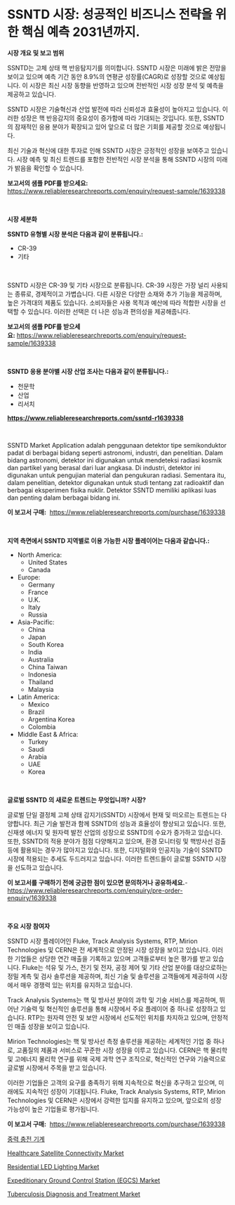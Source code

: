 <p><h1>SSNTD 시장: 성공적인 비즈니스 전략을 위한 핵심 예측 2031년까지.</h1></p><p><strong>시장 개요 및 보고 범위</strong></p>
<p><p>SSNTD는 고체 상태 핵 반응탐지기를 의미합니다. SSNTD 시장은 미래에 밝은 전망을 보이고 있으며 예측 기간 동안 8.9%의 연평균 성장률(CAGR)로 성장할 것으로 예상됩니다. 이 시장은 최신 시장 동향을 반영하고 있으며 전반적인 시장 성장 분석 및 예측을 제공하고 있습니다.</p><p>SSNTD 시장은 기술혁신과 산업 발전에 따라 신뢰성과 효율성이 높아지고 있습니다. 이러한 성장은 핵 반응감지의 중요성이 증가함에 따라 기대되는 것입니다. 또한, SSNTD의 잠재적인 응용 분야가 확장되고 있어 앞으로 더 많은 기회를 제공할 것으로 예상됩니다.</p><p>최신 기술과 혁신에 대한 투자로 인해 SSNTD 시장은 긍정적인 성장을 보여주고 있습니다. 시장 예측 및 최신 트렌드를 포함한 전반적인 시장 분석을 통해 SSNTD 시장의 미래가 밝음을 확인할 수 있습니다.</p></p>
<p><strong>보고서의 샘플 PDF를 받으세요:</strong> <a href="https://www.reliableresearchreports.com/enquiry/request-sample/1639338">https://www.reliableresearchreports.com/enquiry/request-sample/1639338</a></p>
<p>&nbsp;</p>
<p><strong>시장 세분화</strong></p>
<p><strong>SSNTD 유형별 시장 분석은 다음과 같이 분류됩니다.:</strong></p>
<p><ul><li>CR-39</li><li>기타</li></ul></p>
<p>&nbsp;</p>
<p><p>SSNTD 시장은 CR-39 및 기타 시장으로 분류됩니다. CR-39 시장은 가장 널리 사용되는 종류로, 경제적이고 가볍습니다. 다른 시장은 다양한 소재와 추가 기능을 제공하며, 높은 가격대의 제품도 있습니다. 소비자들은 사용 목적과 예산에 따라 적합한 시장을 선택할 수 있습니다. 이러한 선택은 더 나은 성능과 편의성을 제공해줍니다.</p></p>
<p><strong>보고서의 샘플 PDF를 받으세요:</strong>&nbsp;<a href="https://www.reliableresearchreports.com/enquiry/request-sample/1639338">https://www.reliableresearchreports.com/enquiry/request-sample/1639338</a></p>
<p>&nbsp;</p>
<p><strong> SSNTD 응용 분야별 시장 산업 조사는 다음과 같이 분류됩니다.:</strong></p>
<p><ul><li>천문학</li><li>산업</li><li>리서치</li></ul></p>
<p><strong><a href="https://www.reliableresearchreports.com/ssntd-r1639338">https://www.reliableresearchreports.com/ssntd-r1639338</a></strong></p>
<p>&nbsp;</p>
<p><p>SSNTD Market Application adalah penggunaan detektor tipe semikonduktor padat di berbagai bidang seperti astronomi, industri, dan penelitian. Dalam bidang astronomi, detektor ini digunakan untuk mendeteksi radiasi kosmik dan partikel yang berasal dari luar angkasa. Di industri, detektor ini digunakan untuk pengujian material dan pengukuran radiasi. Sementara itu, dalam penelitian, detektor digunakan untuk studi tentang zat radioaktif dan berbagai eksperimen fisika nuklir. Detektor SSNTD memiliki aplikasi luas dan penting dalam berbagai bidang ini.</p></p>
<p><strong>이 보고서 구매:</strong>&nbsp; <a href="https://www.reliableresearchreports.com/purchase/1639338">https://www.reliableresearchreports.com/purchase/1639338</a></p>
<p>&nbsp;</p>
<p><strong>지역 측면에서 SSNTD 지역별로 이용 가능한 시장 플레이어는 다음과 같습니다.:</strong></p>
<p><ul>
    <li>
        North America:
        <ul>
            <li>United States</li>
            <li>Canada</li>
        </ul>
    </li>
    <li>
        Europe:
        <ul>
            <li>Germany</li>
            <li>France</li>
            <li>U.K.</li>
            <li>Italy</li>
            <li>Russia</li>
        </ul>
    </li>
    <li>
        Asia-Pacific:
        <ul>
            <li>China</li>
            <li>Japan</li>
            <li>South Korea</li>
            <li>India</li>
            <li>Australia</li>
            <li>China Taiwan</li>
            <li>Indonesia</li>
            <li>Thailand</li>
            <li>Malaysia</li>
        </ul>
    </li>
    <li>
        Latin America:
        <ul>
            <li>Mexico</li>
            <li>Brazil</li>
            <li>Argentina Korea</li>
            <li>Colombia</li>
        </ul>
    </li>
    <li>
        Middle East & Africa:
        <ul>
            <li>Turkey</li>
            <li>Saudi</li>
            <li>Arabia</li>
            <li>UAE</li>
            <li>Korea</li>
        </ul>
    </li>
    </ul></p>
<p>&nbsp;</p>
<p><strong>글로벌 SSNTD 의 새로운 트렌드는 무엇입니까? 시장?</strong></p>
<p><p>글로벌 단일 결정체 고체 상태 감지기(SSNTD) 시장에서 현재 및 떠오르는 트렌드는 다양합니다. 최근 기술 발전과 함께 SSNTD의 성능과 효율성이 향상되고 있습니다. 또한, 신재생 에너지 및 원자력 발전 산업의 성장으로 SSNTD의 수요가 증가하고 있습니다. 또한, SSNTD의 적용 분야가 점점 다양해지고 있으며, 환경 모니터링 및 핵방사선 검출 등에 활용되는 경우가 많아지고 있습니다. 또한, 디지털화와 인공지능 기술이 SSNTD 시장에 적용되는 추세도 두드러지고 있습니다. 이러한 트렌드들이 글로벌 SSNTD 시장을 선도하고 있습니다.</p></p>
<p><strong>이 보고서를 구매하기 전에 궁금한 점이 있으면 문의하거나 공유하세요.</strong>- <a href="https://www.reliableresearchreports.com/enquiry/pre-order-enquiry/1639338">https://www.reliableresearchreports.com/enquiry/pre-order-enquiry/1639338</a></p>
<p>&nbsp;</p>
<p><strong>주요 시장 참여자</strong></p>
<p><p>SSNTD 시장 플레이어인 Fluke, Track Analysis Systems, RTP, Mirion Technologies 및 CERN은 전 세계적으로 안정된 시장 성장을 보이고 있습니다. 이러한 기업들은 상당한 연간 매출을 기록하고 있으며 고객들로부터 높은 평가를 받고 있습니다. Fluke는 석유 및 가스, 전기 및 전자, 공정 제어 및 기타 산업 분야를 대상으로하는 정밀 계측 및 검사 솔루션을 제공하며, 최신 기술 및 솔루션을 고객들에게 제공하여 시장에서 매우 경쟁력 있는 위치를 유지하고 있습니다.</p><p>Track Analysis Systems는 핵 및 방사선 분야의 과학 및 기술 서비스를 제공하며, 뛰어난 기술력 및 혁신적인 솔루션을 통해 시장에서 주요 플레이어 중 하나로 성장하고 있습니다. RTP는 원자력 안전 및 보안 시장에서 선도적인 위치를 차지하고 있으며, 안정적인 매출 성장을 보이고 있습니다.</p><p>Mirion Technologies는 핵 및 방사선 측정 솔루션을 제공하는 세계적인 기업 중 하나로, 고품질의 제품과 서비스로 꾸준한 시장 성장을 이루고 있습니다. CERN은 핵 물리학 및 고에너지 물리학 연구를 위해 국제 과학 연구 조직으로, 혁신적인 연구와 기술력으로 글로벌 시장에서 주목을 받고 있습니다.</p><p>이러한 기업들은 고객의 요구를 충족하기 위해 지속적으로 혁신을 추구하고 있으며, 미래에도 지속적인 성장이 기대됩니다. Fluke, Track Analysis Systems, RTP, Mirion Technologies 및 CERN은 시장에서 강력한 입지를 유지하고 있으며, 앞으로의 성장 가능성이 높은 기업들로 평가됩니다.</p></p>
<p><strong>이 보고서 구매:</strong>&nbsp;&nbsp;<a href="https://www.reliableresearchreports.com/purchase/1639338">https://www.reliableresearchreports.com/purchase/1639338</a></p>
<p><p><a href="https://github.com/rcabello548/Market-Research-Report-List-1/blob/main/729077163866.md">중력 충전 기계</a></p><p><a href="https://www.linkedin.com/pulse/decoding-healthcare-satellite-connectivity-market-metrics-share-6thxc">Healthcare Satellite Connectivity Market</a></p><p><a href="https://issuu.com/reportprime-2/docs/residential-led-lighting-market-size-2030.pptx">Residential LED Lighting Market</a></p><p><a href="https://github.com/arionmp/Market-Research-Report-List-3/blob/main/expeditionary-ground-control-station-egcs-market.md">Expeditionary Ground Control Station (EGCS) Market</a></p><p><a href="https://www.linkedin.com/pulse/tuberculosis-diagnosis-treatment-market-trends-analysis-forecasted-qvirf">Tuberculosis Diagnosis and Treatment Market</a></p></p>